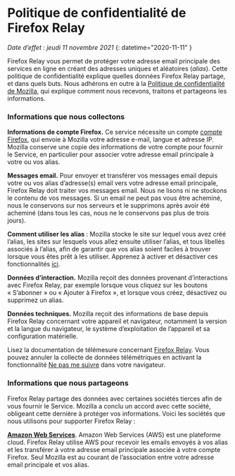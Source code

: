 ﻿# Politique de confidentialité de Firefox Relay

*Date d’effet : jeudi 11 novembre 2021*
{: datetime="2020-11-11" }

Firefox Relay vous permet de protéger votre adresse email principale des services en ligne en créant des adresses uniques et aléatoires (*alias*). Cette politique de confidentialité explique quelles données Firefox Relay partage, et dans quels buts. Nous adhérons en outre à la [Politique de confidentialité de Mozilla](https://www.mozilla.org/privacy/), qui explique comment nous recevons, traitons et partageons les informations.

### Informations que nous collectons

__Informations de compte Firefox.__ Ce service nécessite un compte [compte Firefox](https://www.mozilla.org/privacy/firefox/#firefox-accounts-join-firefox), qui envoie à Mozilla votre adresse e-mail, langue et adresse IP. Mozilla conserve une copie des informations de votre compte pour fournir le Service, en particulier pour associer votre adresse email principale à votre ou vos alias.

__Messages email.__ Pour envoyer et transférer vos messages email depuis votre ou vos alias d’adresse(s) email vers votre adresse email principale, Firefox Relay doit traiter vos messages email. Nous ne lisons ni ne stockons le contenu de vos messages. Si un email ne peut pas vous être acheminé, nous le conservons sur nos serveurs et le supprimons après avoir été acheminé (dans tous les cas, nous ne le conservons pas plus de trois jours).

__Comment utiliser les alias__ : Mozilla stocke le site sur lequel vous avez créé l’alias, les sites sur lesquels vous allez ensuite utiliser l’alias, et tous libellés associés à l’alias, afin de garantir que vos alias soient faciles à trouver lorsque vous êtes prêt à les utiliser. Apprenez à activer et désactiver ces fonctionnalités [ici](https://relay.firefox.com/faq).

__Données d’interaction.__ Mozilla reçoit des données provenant d’interactions avec Firefox Relay, par exemple lorsque vous cliquez sur les boutons « S’abonner » ou « Ajouter à Firefox », et lorsque vous créez, désactivez ou supprimez un alias.

__Données techniques.__ Mozilla reçoit des informations de base depuis Firefox Relay concernant votre appareil et navigateur, notamment la version et la langue du navigateur, le système d’exploitation de l’appareil et sa configuration matérielle.

Lisez la documentation de télémesure concernant [Firefox Relay](https://github.com/mozilla/fx-private-relay/blob/master/METRICS.md?). Vous pouvez annuler la collecte de données télémétriques en activant la fonctionnalité [Ne pas me suivre](https://support.mozilla.org/kb/how-do-i-turn-do-not-track-feature) dans votre navigateur.  

### Informations que nous partageons

Firefox Relay partage des données avec certaines sociétés tierces afin de vous fournir le Service. Mozilla a conclu un accord avec cette société, obligeant cette dernière à protéger vos informations. Voici les sociétés que nous utilisons pour supporter Firefox Relay :

__[Amazon Web Services](https://aws.amazon.com/privacy/)__. Amazon Web Services (AWS) est une plateforme cloud. Firefox Relay utilise AWS pour recevoir les emails envoyés à vos alias et les transférer à votre adresse email principale associée à votre compte Firefox. Seul Mozilla est au courant de l’association entre votre adresse email principale et vos alias.
